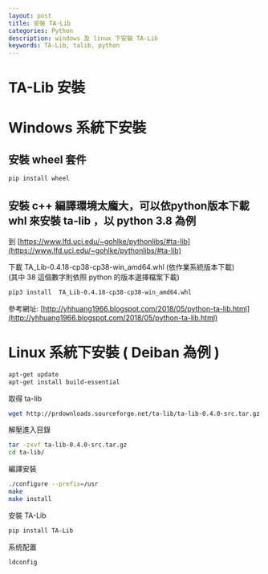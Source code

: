 ```yaml
---
layout: post
title: 安裝 TA-Lib
categories: Python
description: windows 及 linux 下安裝 TA-Lib
keywords: TA-Lib, talib, python
---
```


# TA-Lib 安裝

# Windows 系統下安裝

## 安裝 wheel 套件

```bash
pip install wheel
```

## 安裝 c++ 編譯環境太龐大，可以依python版本下載 whl 來安裝 ta-lib ，以 python 3.8 為例

到 [https://www.lfd.uci.edu/~gohlke/pythonlibs/#ta-lib](https://www.lfd.uci.edu/~gohlke/pythonlibs/#ta-lib)  

下載  TA_Lib-0.4.18-cp38-cp38-win_amd64.whl (依作業系統版本下載)  
(其中 38 這個數字則依照 python 的版本選擇檔案下載)

```bash
pip3 install  TA_Lib-0.4.18-cp38-cp38-win_amd64.whl
```

參考網址: [http://yhhuang1966.blogspot.com/2018/05/python-ta-lib.html](http://yhhuang1966.blogspot.com/2018/05/python-ta-lib.html)

# Linux 系統下安裝 ( Deiban 為例 )

```bash
apt-get update
apt-get install build-essential
```

取得 ta-lib

```bash
wget http://prdownloads.sourceforge.net/ta-lib/ta-lib-0.4.0-src.tar.gz
```

解壓進入目錄

```bash
tar -zxvf ta-lib-0.4.0-src.tar.gz
cd ta-lib/
```

編譯安裝

```bash
./configure --prefix=/usr
make
make install
```

安裝 TA-Lib

```bash
pip install TA-Lib
```

系统配置

```bash
ldconfig
```